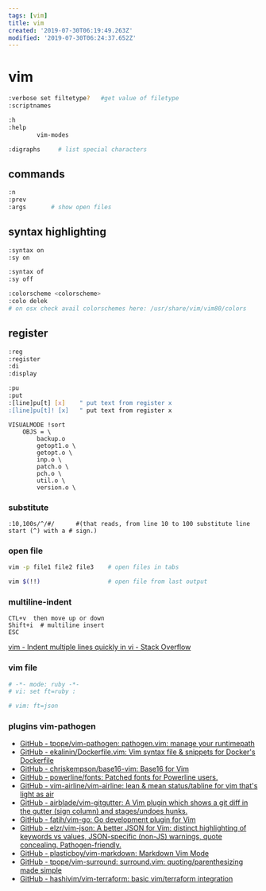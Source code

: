 ```yaml
---
tags: [vim]
title: vim
created: '2019-07-30T06:19:49.263Z'
modified: '2019-07-30T06:24:37.652Z'
---
```


# vim

```sh
:verbose set filtetype?   #get value of filetype
:scriptnames

:h
:help
		vim-modes

:digraphs     # list special characters
```


## commands

```sh
:n
:prev
:args       # show open files
```


## syntax highlighting
```sh
:syntax on
:sy on

:syntax of
:sy off

:colorscheme <colorscheme>
:colo delek
# on osx check avail colorschemes here: /usr/share/vim/vim80/colors
```

## register
```sh
:reg
:register
:di
:display

:pu
:put
:[line]pu[t] [x]	" put text from register x
:[line]pu[t]! [x]	" put text from register x
```

```
VISUALMODE !sort
	OBJS = \ 
		backup.o 
		getopt1.o \ 
		getopt.o \ 
		inp.o \ 
		patch.o \ 
		pch.o \ 
		util.o \ 
		version.o \ 
```




### substitute
```vi
:10,100s/^/#/      #(that reads, from line 10 to 100 substitute line start (^) with a # sign.)
```

### open file
```sh
vim -p file1 file2 file3	# open files in tabs

vim $(!!)		            # open file from last output
```



### multiline-indent
```
CTL+v  then move up or down
Shift+i  # multiline insert
ESC
```
[vim - Indent multiple lines quickly in vi - Stack Overflow](http://stackoverflow.com/a/235841/2087704)


### vim file

```sh
# -*- mode: ruby -*-
# vi: set ft=ruby : 

# vim: ft=json
```


### plugins vim-pathogen

- [GitHub - tpope/vim-pathogen: pathogen.vim: manage your runtimepath](https://github.com/tpope/vim-pathogen)
- [GitHub - ekalinin/Dockerfile.vim: Vim syntax file & snippets for Docker's Dockerfile](https://github.com/ekalinin/Dockerfile.vim.git)
- [GitHub - chriskempson/base16-vim: Base16 for Vim](https://github.com/chriskempson/base16-vim.git)
- [GitHub - powerline/fonts: Patched fonts for Powerline users.](https://github.com/powerline/fonts.git)
- [GitHub - vim-airline/vim-airline: lean & mean status/tabline for vim that's light as air](https://github.com/vim-airline/vim-airline)
- [GitHub - airblade/vim-gitgutter: A Vim plugin which shows a git diff in the gutter (sign column) and stages/undoes hunks.](http://github.com/airblade/vim-gitgutter.git)
- [GitHub - fatih/vim-go: Go development plugin for Vim](https://github.com/fatih/vim-go.git)
- [GitHub - elzr/vim-json: A better JSON for Vim: distinct highlighting of keywords vs values, JSON-specific (non-JS) warnings, quote concealing. Pathogen-friendly.](https://github.com/elzr/vim-json.git)
- [GitHub - plasticboy/vim-markdown: Markdown Vim Mode](https://github.com/plasticboy/vim-markdown.git)
- [GitHub - tpope/vim-surround: surround.vim: quoting/parenthesizing made simple](https://github.com/tpope/vim-surround.git)
- [GitHub - hashivim/vim-terraform: basic vim/terraform integration](https://github.com/hashivim/vim-terraform.git)
